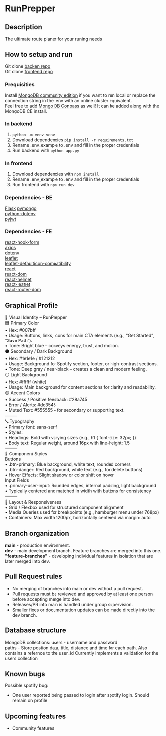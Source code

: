 # RunPrepper

## Description
The ultimate route planer for your runing needs

## How to setup and run
Git clone [backen repo](https://github.com/dangosailing/aidev24_webdev_be/)  
Git clone [frontend repo](https://github.com/dangosailing/aidev24_webdev_fe/)  

### Prequisities
Install [MongoDB community edition](https://www.mongodb.com/try/download/community) if you want to run local or replace the connection string in the .env with an online cluster equivalent.    
Feel free to add [Mongo DB Conpass](https://www.mongodb.com/try/download/compass) as well! It can be added along with the MongoDB CE install.  

### In backend
  1. `python -m venv venv`
  2.  Download dependencies `pip install -r requirements.txt`
  3.  Rename .env_example to .env and fill in the proper credentials
  4.  Run backend with `python app.py`

### In frontend  
  1.  Download dependencies with `npm install`
  2.  Rename .env_example to .env and fill in the proper credentials
  3.  Run frontend with `npm run dev`

### Dependencies - BE
[Flask](https://pypi.org/project/Flask/)
[pymongo](https://pypi.org/project/pymongo/)  
[python-dotenv](https://pypi.org/project/python-dotenv/)  
[pyjwt](https://pyjwt.readthedocs.io/en/stable//)

### Dependencies - FE
[react-hook-form](https://www.npmjs.com/package/react-hook-form)  
[axios](https://www.npmjs.com/package/axios)  
[dotenv](https://www.npmjs.com/package/dotenv)  
[leaflet](https://www.npmjs.com/package/leaflet)  
[leaflet-defaulticon-compatibility](https://www.npmjs.com/package/leaflet-defaulticon-compatibility)  
[react](https://www.npmjs.com/package/react)  
[react-dom](https://www.npmjs.com/package/react-dom)  
[react-helmet](https://www.npmjs.com/package/react-helmet)  
[react-leaflet](https://www.npmjs.com/package/react-leaflet)  
[react-router-dom](https://www.npmjs.com/package/react-router-dom)  

## Graphical Profile  
🎨 Visual Identity – RunPrepper   
🟦 Primary Color  
    •    Hex: #007bff  
    •    Usage: Buttons, links, icons for main CTA elements (e.g., “Get Started”, “Save Path”).  
    •    Tone: Bright blue – conveys energy, trust, and motion.  
⚫ Secondary / Dark Background  
    •    Hex: #1e1e1e / #121212  
    •    Usage: Background for Spotify section, footer, or high-contrast sections.  
    •    Tone: Deep gray / near-black – creates a clean and modern feeling.  
⚪ Light Background  
    •    Hex: #ffffff (white)  
    •    Usage: Main background for content sections for clarity and readability.  
🟡 Accent Colors  
    •    Success / Positive feedback: #28a745  
    •    Error / Alerts: #dc3545  
    •    Muted Text: #555555 – for secondary or supporting text.  
⸻  
🔤 Typography  
    •    Primary font: sans-serif  
    •    Styles:  
    •    Headings: Bold with varying sizes (e.g., h1 { font-size: 32px; })  
    •    Body text: Regular weight, around 16px with line-height: 1.5  
⸻  
🧩 Component Styles  
Buttons  
    •    .btn-primary: Blue background, white text, rounded corners  
    •    .btn-danger: Red background, white text (e.g., for delete buttons)  
    •    Hover Effects: Slight shadow or color shift on hover  
Input Fields  
    •    .primary-user-input: Rounded edges, internal padding, light background  
    •    Typically centered and matched in width with buttons for consistency  
⸻  
🧭 Layout & Responsiveness  
    •    Grid / Flexbox used for structured component alignment  
    •    Media Queries used for breakpoints (e.g., hamburger menu under 768px)  
    •    Containers: Max width 1200px, horizontally centered via margin: auto  


## Branch organization
**main** - production environment.  
**dev** - main development branch. Feature branches are merged into this one.  
**"feature-branches"** - developing individual features in isolation that are later merged into dev.

## Pull Request rules
- No merging of branches into main or dev without a pull request.  
- Pull requests must be reviewed and approved by at least one person before accepting merge into dev.  
- Releases/PR into main is handled under group supervision.  
- Smaller fixes or documentation updates can be made directly into the dev branch.

## Database structure
MongoDB collections:
users - username and password  
paths - Store postion data, title, distance and time for each path. Also contains a refernce to the user_id
Currently implements a validation for the users collection

## Known bugs
Possible spotify bug:
- One user reported being passed to login after spotify login. Should remain on profile

## Upcoming features
- Community features
